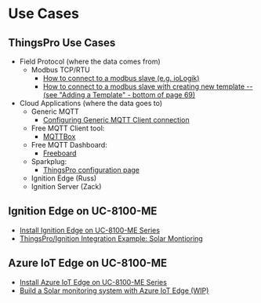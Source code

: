 # Use Cases

## ThingsPro Use Cases
- Field Protocol (where the data comes from)
    - Modbus TCP/RTU
        - [How to connect to a modbus slave (e.g. ioLogik)](https://www.moxa.com/doc/man/ThingsPro_Software_Suite_UM_e6.0.pdf#page=68)
        - [How to connect to a modbus slave with creating new template -- (see "Adding a Template" - bottom of page 69)](https://www.moxa.com/doc/man/ThingsPro_Software_Suite_UM_e6.0.pdf#page=69)
- Cloud Applications (where the data goes to)
    - Generic MQTT
        - [Configuring Generic MQTT Client connection](https://www.moxa.com/doc/man/ThingsPro_Software_Suite_UM_e6.0.pdf#page=88)
    - Free MQTT Client tool:
        - [MQTTBox](http://workswithweb.com/mqttbox.html)
    - Free MQTT Dashboard:
        - [Freeboard](https://freeboard.io/)
    - Sparkplug:
        - [ThingsPro configuration page](https://www.moxa.com/doc/man/ThingsPro_Software_Suite_UM_e6.0.pdf#page=89)
    - Ignition Edge (Russ)
    - Ignition Server (Zack)


## Ignition Edge on UC-8100-ME
- [Install Ignition Edge on UC-8100-ME Series](ignition/install/index.md)
- [ThingsPro/Ignition Integration Example: Solar Montioring](ignition/tp-solar/index.md)

## Azure IoT Edge on UC-8100-ME
- [Install Azure IoT Edge on UC-8100-ME Series](iotedge/install.md)
- [Build a Solar monitoring system with Azure IoT Edge (WIP)]()
